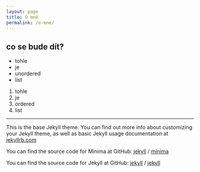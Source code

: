 ```yaml
---
layout: page
title: O mně
permalink: /o-mne/
---
```

## co se bude dít?
- tohle 
- je
- unordered
- list

1. tohle
2. je 
3. ordered
4. list
---

This is the base Jekyll theme. You can find out more info about customizing your Jekyll theme, as well as basic Jekyll usage documentation at [jekyllrb.com](https://jekyllrb.com/)

You can find the source code for Minima at GitHub:
[jekyll][jekyll-organization] /
[minima](https://github.com/jekyll/minima)

You can find the source code for Jekyll at GitHub:
[jekyll][jekyll-organization] /
[jekyll](https://github.com/jekyll/jekyll)


[jekyll-organization]: https://github.com/jekyll
